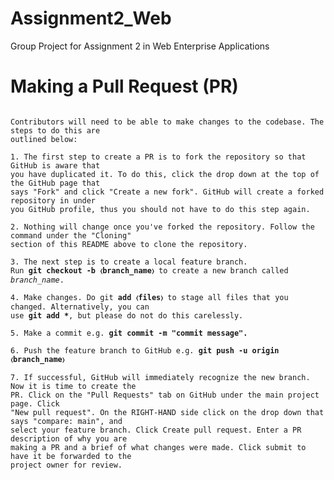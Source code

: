 # Assignment2_Web
Group Project for Assignment 2 in Web Enterprise Applications

# Making a Pull Request (PR)

<pre><code>
Contributors will need to be able to make changes to the codebase. The steps to do this are
outlined below:

1. The first step to create a PR is to fork the repository so that GitHub is aware that
you have duplicated it. To do this, click the drop down at the top of the GitHub page that
says "Fork" and click "Create a new fork". GitHub will create a forked repository in under
you GitHub profile, thus you should not have to do this step again.

2. Nothing will change once you've forked the repository. Follow the command under the "Cloning"
section of this README above to clone the repository.

3. The next step is to create a local feature branch. 
Run <strong>git checkout -b &#9001;branch_name&#9002;</strong> to create a new branch called
<em>branch_name</em>.

4. Make changes. Do git <strong>add &#9001;files&#9002;</strong> to stage all files that you changed. Alternatively, you can
use <strong>git add *</strong>, but please do not do this carelessly.

5. Make a commit e.g. <strong>git commit -m "commit message".</strong>

6. Push the feature branch to GitHub e.g. <strong>git push -u origin &#9001;branch_name&#9002;</strong>

7. If successful, GitHub will immediately recognize the new branch. Now it is time to create the
PR. Click on the "Pull Requests" tab on GitHub under the main project page. Click
"New pull request". On the RIGHT-HAND side click on the drop down that says "compare: main", and
select your feature branch. Click Create pull request. Enter a PR description of why you are
making a PR and a brief of what changes were made. Click submit to have it be forwarded to the
project owner for review.
</code></pre>
